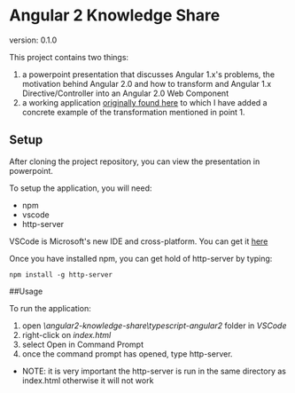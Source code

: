 # Angular 2 Knowledge Share

version: 0.1.0

This project contains two things:
1. a powerpoint presentation that discusses Angular 1.x's problems, the motivation behind Angular 2.0 and how to transform and Angular 1.x Directive/Controller into an Angular 2.0 Web Component
2. a working application [originally found here](https://github.com/thelgevold/angular-2-samples.git) to which I have added a concrete example of the transformation mentioned in point 1.


## Setup

After cloning the project repository, you can view the presentation in powerpoint.

To setup the application, you will need:
 - npm
 - vscode
 - http-server

 VSCode is Microsoft's new IDE and cross-platform. You can get it [here](https://code.visualstudio.com/Download)

 Once you have installed npm, you can get hold of http-server by typing:

 `npm install -g http-server`

 ##Usage


To run the application:
1. open *\angular2-knowledge-share\typescript-angular2* folder in *VSCode* 
2. right-click on *index.html*
3. select Open in Command Prompt
4. once the command prompt has opened, type http-server.

- NOTE: it is very important the http-server is run in the same directory as index.html otherwise it will not work

   
